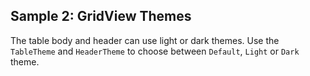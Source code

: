 ## Sample 2: GridView Themes

The table body and header can use light or dark themes. Use the `TableTheme` and `HeaderTheme` to choose between `Default`, `Light` or `Dark` theme.